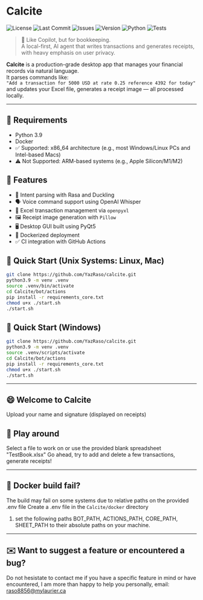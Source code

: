 # Calcite
![License](https://img.shields.io/github/license/YazRaso/Calcite)
![Last Commit](https://img.shields.io/github/last-commit/YazRaso/Calcite)
![Issues](https://img.shields.io/github/issues/YazRaso/Calcite)
![Version](https://img.shields.io/badge/version-v1.0.0-blue)
![Python](https://img.shields.io/badge/python-3.9-blue)
![Tests](https://github.com/YazRaso/Calcite/actions/workflows/ci.yml/badge.svg)


> 🧮 Like Copilot, but for bookkeeping.  
> A local-first, AI agent that writes transactions and generates receipts, with heavy emphasis on user privacy.

**Calcite** is a production-grade desktop app that manages your financial records via natural language.  
It parses commands like:  
`"Add a transaction for 5000 USD at rate 0.25 reference 4392 for today"`  
and updates your Excel file, generates a receipt image — all processed locally.

---

## 🧱 Requirements
- Python 3.9
- Docker
- ✅ Supported: x86_64 architecture (e.g., most Windows/Linux PCs and Intel-based Macs)
- ⚠️ Not Supported: ARM-based systems (e.g., Apple Silicon/M1/M2)

## 🔧 Features

- 🧠 Intent parsing with Rasa and Duckling
- 🗣️ Voice command support using OpenAI Whisper
- 🧾 Excel transaction management via `openpyxl`
- 🖼️ Receipt image generation with `Pillow`
- 🖥️ Desktop GUI built using PyQt5
- 🐳 Dockerized deployment
- ✅ CI integration with GitHub Actions

## 🚀 Quick Start (Unix Systems: Linux, Mac)
```bash
git clone https://github.com/YazRaso/calcite.git
python3.9 -m venv .venv
source .venv/bin/activate
cd Calcite/bot/actions
pip install -r requirements_core.txt
chmod u+x ./start.sh
./start.sh
```
## 🚀 Quick Start (Windows)
```bash
git clone https://github.com/YazRaso/calcite.git
python3.9 -m venv .venv
source .venv/scripts/activate
cd Calcite/bot/actions
pip install -r requirements_core.txt
chmod u+x ./start.sh
./start.sh
```

---
## 😄 Welcome to Calcite
Upload your name and signature (displayed on receipts)

## 🛝 Play around
Select a file to work on or use the provided blank spreadsheet "TestBook.xlsx"
Go ahead, try to add and delete a few transactions, generate receipts!

---
## 🐳 Docker build fail?
The build may fail on some systems due to relative paths on the provided .env file
Create a .env file in the ```Calcite/docker``` directory
1. set the following paths BOT_PATH, ACTIONS_PATH, CORE_PATH, SHEET_PATH to their absolute paths on your machine.
---
## ✉️ Want to suggest a feature or encountered a bug?
Do not hesistate to contact me if you have a specific feature in mind or have encountered, I am more than happy to help you personally, email: raso8856@mylaurier.ca






